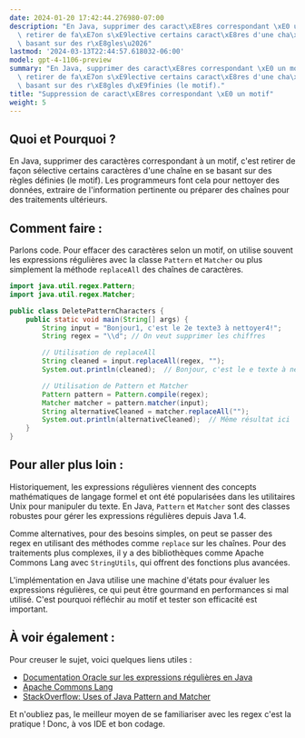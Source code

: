 ```yaml
---
date: 2024-01-20 17:42:44.276980-07:00
description: "En Java, supprimer des caract\xE8res correspondant \xE0 un motif, c'est\
  \ retirer de fa\xE7on s\xE9lective certains caract\xE8res d'une cha\xEEne en se\
  \ basant sur des r\xE8gles\u2026"
lastmod: '2024-03-13T22:44:57.618032-06:00'
model: gpt-4-1106-preview
summary: "En Java, supprimer des caract\xE8res correspondant \xE0 un motif, c'est\
  \ retirer de fa\xE7on s\xE9lective certains caract\xE8res d'une cha\xEEne en se\
  \ basant sur des r\xE8gles d\xE9finies (le motif)."
title: "Suppression de caract\xE8res correspondant \xE0 un motif"
weight: 5
---
```


## Quoi et Pourquoi ?

En Java, supprimer des caractères correspondant à un motif, c'est retirer de façon sélective certains caractères d'une chaîne en se basant sur des règles définies (le motif). Les programmeurs font cela pour nettoyer des données, extraire de l'information pertinente ou préparer des chaînes pour des traitements ultérieurs.

## Comment faire :

Parlons code. Pour effacer des caractères selon un motif, on utilise souvent les expressions régulières avec la classe `Pattern` et `Matcher` ou plus simplement la méthode `replaceAll` des chaînes de caractères.

```java
import java.util.regex.Pattern;
import java.util.regex.Matcher;

public class DeletePatternCharacters {
    public static void main(String[] args) {
        String input = "Bonjour1, c'est le 2e texte3 à nettoyer4!";
        String regex = "\\d"; // On veut supprimer les chiffres

        // Utilisation de replaceAll
        String cleaned = input.replaceAll(regex, "");
        System.out.println(cleaned);  // Bonjour, c'est le e texte à nettoyer!

        // Utilisation de Pattern et Matcher
        Pattern pattern = Pattern.compile(regex);
        Matcher matcher = pattern.matcher(input);
        String alternativeCleaned = matcher.replaceAll("");
        System.out.println(alternativeCleaned);  // Même résultat ici
    }
}
```

## Pour aller plus loin :

Historiquement, les expressions régulières viennent des concepts mathématiques de langage formel et ont été popularisées dans les utilitaires Unix pour manipuler du texte. En Java, `Pattern` et `Matcher` sont des classes robustes pour gérer les expressions régulières depuis Java 1.4.

Comme alternatives, pour des besoins simples, on peut se passer des regex en utilisant des méthodes comme `replace` sur les chaînes. Pour des traitements plus complexes, il y a des bibliothèques comme Apache Commons Lang avec `StringUtils`, qui offrent des fonctions plus avancées.

L'implémentation en Java utilise une machine d'états pour évaluer les expressions régulières, ce qui peut être gourmand en performances si mal utilisé. C'est pourquoi réfléchir au motif et tester son efficacité est important.

## À voir également :

Pour creuser le sujet, voici quelques liens utiles :

- [Documentation Oracle sur les expressions régulières en Java](https://docs.oracle.com/javase/8/docs/api/java/util/regex/Pattern.html)
- [Apache Commons Lang](https://commons.apache.org/proper/commons-lang/)
- [StackOverflow: Uses of Java Pattern and Matcher](https://stackoverflow.com/questions/4450045/difference-between-string-replace-and-replaceall)

Et n'oubliez pas, le meilleur moyen de se familiariser avec les regex c'est la pratique ! Donc, à vos IDE et bon codage.

